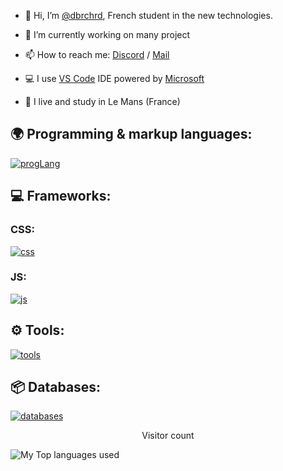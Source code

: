 - 👋 Hi, I’m [@dbrchrd](https://github.com/dbrchrd), French student in the new technologies.


- 🔭 I’m currently working on many project
- 📫 How to reach me: [Discord](https://info-gh.glitch.me/DB_3691_DISCORD_TAG) / [Mail](https://info-gh.glitch.me/DB_5809_MAIL_GH)
- 💻 I use [VS Code](https://code.visualstudio.com) IDE powered by [Microsoft](https://microsoft.com/fr-fr/)
- 🥖 I live and study in Le Mans (France)


## 🌍 Programming & markup languages:
[![progLang](https://skillicons.dev/icons?i=ts,js,nodejs,html,css,py,cpp&theme=dark)](https://github.com/dbrchrd)

  
## 💻 Frameworks:

  ### CSS:
  [![css](https://skillicons.dev/icons?i=scss&theme=dark)](https://github.com/dbrchrd)
  
  ### JS:
  [![js](https://skillicons.dev/icons?i=vue,nuxtjs,vite,express,electron&theme=dark)](https://github.com/dbrchrd)
  
## ⚙️ Tools:
  [![tools](https://skillicons.dev/icons?i=git,vscode,atom,regex&theme=dark)](https://github.com/dbrchrd)
  
## 📦 Databases:
 [![databases](https://skillicons.dev/icons?i=mongodb,sqlite&theme=dark)](https://github.com/dbrchrd)

<p align="center"> 
  Visitor count<br>
  <img src="https://profile-counter.glitch.me/dbrchrd/count.svg" alt />
</p>

<!---<
img align="left" alt="My Github Stats" src="https://github-readme-stats.vercel.app/api?username=dbrchrd&show_icons=true&hide_border=true&theme=discord_old_blurple" />
-->
<img align="left" alt="My Top languages used" src="https://github-readme-stats.vercel.app/api/top-langs/?username=dbrchrd&layout=compact&theme=discord_old_blurple" />

<!---
- 👀 I’m interested in ...
- 🌱 I’m currently learning ...
- 💞️ I’m looking to collaborate on ...
- 📫 How to reach me ...
--->
<!---
dbrchrd/dbrchrd is a ✨ special ✨ repository because its `README.md` (this file) appears on your GitHub profile.
You can click the Preview link to take a look at your changes.
--->
